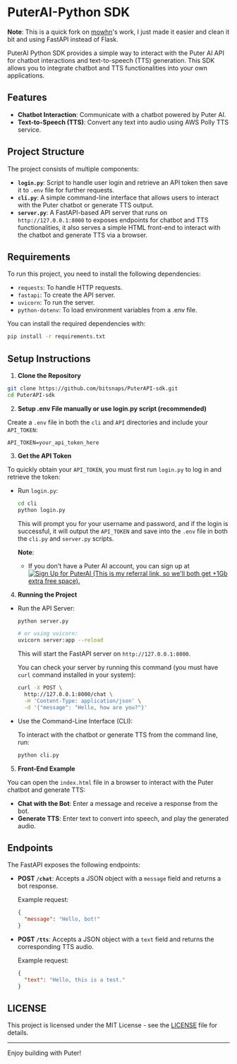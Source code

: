 # PuterAI-Python SDK

**Note**: This is a quick fork on [mowhn](https://github.com/mowhn/PuterAi-python_SDK)'s work, I just made it easier and clean it bit and using FastAPI instead of Flask.

PuterAI Python SDK provides a simple way to interact with the Puter AI API for chatbot interactions and text-to-speech (TTS) generation. This SDK allows you to integrate chatbot and TTS functionalities into your own applications.

## Features

- **Chatbot Interaction**: Communicate with a chatbot powered by Puter AI.
- **Text-to-Speech (TTS)**: Convert any text into audio using AWS Polly TTS service.

## Project Structure

The project consists of multiple components:

- **`login.py`**: Script to handle user login and retrieve an API token then save it to `.env` file for further requests.
- **`cli.py`**: A simple command-line interface that allows users to interact with the Puter chatbot or generate TTS output.
- **`server.py`**: A FastAPI-based API server that runs on `http://127.0.0.1:8000` to exposes endpoints for chatbot and TTS functionalities, it also serves a simple HTML front-end to interact with the chatbot and generate TTS via a browser.

## Requirements

To run this project, you need to install the following dependencies:

- `requests`: To handle HTTP requests.
- `fastapi`: To create the API server.
- `uvicorn`: To run the server.
- `python-dotenv`: To load environment variables from a .env file.

You can install the required dependencies with:

```bash
pip install -r requirements.txt
```

## Setup Instructions

1. **Clone the Repository**

```bash
git clone https://github.com/bitsnaps/PuterAPI-sdk.git
cd PuterAPI-sdk
```

2. **Setup .env File manually or use login.py script (recommended)**

Create a `.env` file in both the `cli` and `API` directories and include your `API_TOKEN`:

```env
API_TOKEN=your_api_token_here
```

3. **Get the API Token**

To quickly obtain your `API_TOKEN`, you must first run `login.py` to log in and retrieve the token:

- Run `login.py`:

  ```bash
  cd cli
  python login.py
  ```

  This will prompt you for your username and password, and if the login is successful, it will output the `API_TOKEN` and save into the `.env` file in both the `cli.py` and `server.py` scripts.

  **Note**:
  - If you don't have a Puter AI account, you can sign up at <a href="https://puter.com/?r=N5Y0ZYTF" target="_blank">
  <img src="https://img.shields.io/badge/Sign/Up/for/PuterAI-Click/Here-brightgreen" alt="Sign Up for PuterAI" /> (This is my referral link, so we'll both get +1Gb extra free space).
  
</a>

4. **Running the Project**

- Run the API Server:

  ```bash
  python server.py
  
  # or using uvicorn:
  uvicorn server:app --reload
  ```

  This will start the FastAPI server on `http://127.0.0.1:8000`.
  
  You can check your server by running this command (you must have `curl` command installed in your system):
  ```bash
  curl -X POST \
    http://127.0.0.1:8000/chat \
    -H 'Content-Type: application/json' \
    -d '{"message": "Hello, how are you?"}'
  ```
  
- Use the Command-Line Interface (CLI):

  To interact with the chatbot or generate TTS from the command line, run:

  ```bash
  python cli.py
  ```

5. **Front-End Example**

You can open the `index.html` file in a browser to interact with the Puter chatbot and generate TTS:

- **Chat with the Bot**: Enter a message and receive a response from the bot.
- **Generate TTS**: Enter text to convert into speech, and play the generated audio.

## Endpoints

The FastAPI exposes the following endpoints:

- **POST `/chat`**: Accepts a JSON object with a `message` field and returns a bot response.

  Example request:

  ```json
  {
    "message": "Hello, bot!"
  }
  ```

- **POST `/tts`**: Accepts a JSON object with a `text` field and returns the corresponding TTS audio.

  Example request:

  ```json
  {
    "text": "Hello, this is a test."
  }
  ```


## LICENSE

This project is licensed under the MIT License - see the [LICENSE](https://github.com/bitsnaps/PuterAPI-sdk/blob/main/LICENSE) file for details.

---

Enjoy building with Puter!
